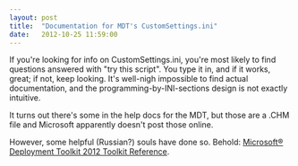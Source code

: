 ```yaml
---
layout: post
title:  "Documentation for MDT's CustomSettings.ini"
date:   2012-10-25 11:59:00
---
```



If
 you're looking for info on CustomSettings.ini, you're most likely to
find questions answered with "try this script".  You type it in, and if
it works, great; if not, keep looking.  It's well-nigh impossible to
find actual documentation, and the programming-by-INI-sections design is
 not exactly intuitive.

It
turns out there's some in the help docs for the MDT, but those are a
.CHM file and Microsoft apparently doesn't post those online.

However, some helpful (Russian?) souls have done so.  Behold: [Microsoft® Deployment Toolkit 2012 Toolkit Reference](http://systemscenter.ru/mdt2012.en/toolkitreference.htm).

